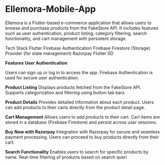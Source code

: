 # Ellemora-Mobile-App
Ellemora is a Flutter-based e-commerce application that allows users to browse and purchase products from the FakeStore API. It includes features such as user authentication, product listing, category filtering, search functionality, and cart management with persistent storage.

Tech Stack
Flutter
Firebase Authentication
Firebase Firestore (Storage)
Provider (for state management)
Razorpay Flutter SD

**Features**
**User Authentication**

Users can sign up or log in to access the app.
Firebase Authentication is used for secure user authentication.

**Product Listing**
Displays products fetched from the FakeStore API.
Supports categorization and filtering using button tab bars.

**Product Details**
Provides detailed information about each product.
Users can add products to their carts directly from the product detail page.

**Cart Management**
Allows users to add products to their cart.
Cart items are stored in a database (Firebase Firestore) and persist across user sessions.

**Buy Now with Razorpay**
Integration with Razorpay for secure and seamless payment processing.
Users can proceed to buy products directly from their cart.

**Search Functionality**
Enables users to search for specific products by name.
Real-time filtering of products based on search queri
